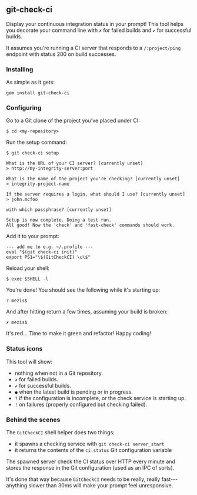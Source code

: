 ## git-check-ci

Display your continuous integration status in your prompt!
This tool helps you decorate your command line with `✗` for failed builds and `✔` for successful builds.

It assumes you're running a CI server that responds to a `/:project/ping` endpoint with status 200 on build successes.

### Installing

As simple as it gets:

    gem install git-check-ci


### Configuring

Go to a Git clone of the project you've placed under CI:

    $ cd <my-repository>

Run the setup command:
    
    $ git check-ci setup
    
    What is the URL of your CI server? [currently unset]
    > http://my-integrity-server:port
    
    What is the name of the project you're checking? [currently unset] 
    > integrity-project-name
    
    If the server requires a login, what should I use? [currently unset]
    > john.mcfoo
    
    with which passphrase? [currently unset]
    
    Setup is now complete. Doing a test run.
    All good! Now the 'check' and 'fast-check' commands should work.

Add it to your prompt:
    
    --- add me to e.g. ~/.profile ---
    eval "$(git check-ci init)"
    export PS1="\$(GitCheckCI) \u\$"

Reload your shell:

    $ exec $SHELL -l

You're done! You should see the following while it's starting up:

    ? mezis$

And after hitting return a few times, assuming your build is broken:

    ✗ mezis$

It's red... Time to make it green and refactor!
Happy coding!


### Status icons

This tool will show:

- nothing when not in a Git repository.
- `✗` for failed builds.
- `✔` for successful builds.
- `●` when the latest build is pending or in progress.
- `?` if the configuration is incomplete, or the check service is starting up.
- `!` on failures (properly configured but checking failed).


### Behind the scenes

The `GitCheckCI` shell helper does two things:

- it spawns a checking service with `git check-ci server_start`
- it returns the contents of the `ci.status` Git configuration variable

The spawned server check the CI status over HTTP every minute and stores the response in the Git configuration (used as an IPC of sorts).

It's done that way because `GitCheckCI` needs to be really, really fast---anything slower than 30ms will make your prompt feel unresponsive.

